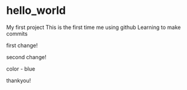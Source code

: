 # hello_world
My first project
This is the first time me using github
Learning to make commits

first change!

second change!

color - blue

thankyou!